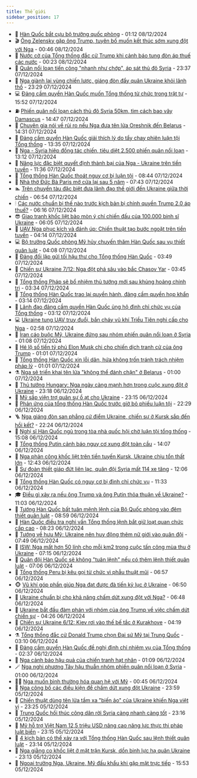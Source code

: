 ```yaml
---
title: Thế giới
sidebar_position: 17
---
```


<!-- dantri-the-gioi:START -->
- 🌋 [Hàn Quốc bắt cựu bộ trưởng quốc phòng](https://dantri.com.vn/the-gioi/han-quoc-bat-cuu-bo-truong-quoc-phong-20241208081140834.htm) - 01:12 08/12/2024
- 🎬 [Ông Zelensky gặp ông Trump, tuyên bố muốn kết thúc sớm xung đột với Nga](https://dantri.com.vn/the-gioi/ong-zelensky-gap-ong-trump-tuyen-bo-muon-ket-thuc-som-xung-dot-voi-nga-20241208072808933.htm) - 00:46 08/12/2024
- 🧰 [Nước cờ của Tổng thống đắc cử Trump khi cảnh báo tung đòn áp thuế các nước](https://dantri.com.vn/the-gioi/nuoc-co-cua-tong-thong-dac-cu-trump-khi-canh-bao-tung-don-ap-thue-cac-nuoc-20241208064945829.htm) - 00:23 08/12/2024
- 🌋 [Quân nổi loạn tiến công &quot;nhanh như chớp&quot;, áp sát thủ đô Syria](https://dantri.com.vn/the-gioi/quan-noi-loan-tien-cong-nhanh-nhu-chop-ap-sat-thu-do-syria-20241208063417130.htm) - 23:37 07/12/2024
- 🗽 [Nga giành lại vùng chiến lược, giáng đòn đẩy quân Ukraine khỏi lãnh thổ](https://dantri.com.vn/the-gioi/nga-gianh-lai-vung-chien-luoc-giang-don-day-quan-ukraine-khoi-lanh-tho-20241208060358251.htm) - 23:29 07/12/2024
- 💻 [Đảng cầm quyền Hàn Quốc muốn Tổng thống từ chức trong trật tự](https://dantri.com.vn/the-gioi/dang-cam-quyen-han-quoc-muon-tong-thong-tu-chuc-trong-trat-tu-20241207225002236.htm) - 15:52 07/12/2024
- ⛽️ [Phiến quân nổi loạn cách thủ đô Syria 50km, tìm cách bao vây Damascus](https://dantri.com.vn/the-gioi/phien-quan-noi-loan-cach-thu-do-syria-50km-tim-cach-bao-vay-damascus-20241207214427989.htm) - 14:47 07/12/2024
- 🤩 [Chuyên gia nói về rủi ro nếu Nga đưa tên lửa Oreshnik đến Belarus](https://dantri.com.vn/the-gioi/chuyen-gia-noi-ve-rui-ro-neu-nga-dua-ten-lua-oreshnik-den-belarus-20241207212205524.htm) - 14:31 07/12/2024
- 🧐 [Đảng cầm quyền Hàn Quốc giải thích lý do tẩy chay phiên luận tội Tổng thống](https://dantri.com.vn/the-gioi/dang-cam-quyen-han-quoc-giai-thich-ly-do-tay-chay-phien-luan-toi-tong-thong-20241207203113723.htm) - 13:35 07/12/2024
- 🎊 [Nga - Syria hiệp đồng tác chiến, tiêu diệt 2.500 phiến quân nổi loạn](https://dantri.com.vn/the-gioi/nga-syria-hiep-dong-tac-chien-tieu-diet-2500-phien-quan-noi-loan-20241207192904064.htm) - 13:12 07/12/2024
- 📝 [Năng lực đặc biệt quyết định thành bại của Nga - Ukraine trên tiền tuyến](https://dantri.com.vn/the-gioi/nang-luc-dac-biet-quyet-dinh-thanh-bai-cua-nga-ukraine-tren-tien-tuyen-20241207182823823.htm) - 11:36 07/12/2024
- 🤡 [Tổng thống Hàn Quốc thoát nguy cơ bị luận tội](https://dantri.com.vn/the-gioi/tong-thong-han-quoc-thoat-nguy-co-bi-luan-toi-20241207154452042.htm) - 08:44 07/12/2024
- 🥷 [Nhà thờ Đức Bà Paris mở cửa lại sau 5 năm](https://dantri.com.vn/the-gioi/nha-tho-duc-ba-paris-mo-cua-lai-sau-5-nam-20241207142709531.htm) - 07:43 07/12/2024
- 🏊 [Trên chuyến tàu đặc biệt đưa lãnh đạo thế giới đến Ukraine giữa thời chiến](https://dantri.com.vn/the-gioi/tren-chuyen-tau-dac-biet-dua-lanh-dao-the-gioi-den-ukraine-giua-thoi-chien-20241207135119846.htm) - 06:54 07/12/2024
- 🕯 [Các nước chuẩn bị thế nào trước kịch bản bị chính quyền Trump 2.0 áp thuế?](https://dantri.com.vn/the-gioi/cac-nuoc-chuan-bi-the-nao-truoc-kich-ban-bi-chinh-quyen-trump-20-ap-thue-20241202103841172.htm) - 06:16 07/12/2024
- 😎 [Giao tranh khốc liệt bào mòn ý chí chiến đấu của 100.000 binh sĩ Ukraine](https://dantri.com.vn/the-gioi/giao-tranh-khoc-liet-bao-mon-y-chi-chien-dau-cua-100000-binh-si-ukraine-20241207122039083.htm) - 06:05 07/12/2024
- 🌈 [UAV Nga phục kích và đánh úp: Chiến thuật tạo bước ngoặt trên tiền tuyến](https://dantri.com.vn/the-gioi/uav-nga-phuc-kich-va-danh-up-chien-thuat-tao-buoc-ngoat-tren-tien-tuyen-20241207095423895.htm) - 04:14 07/12/2024
- 💻 [Bộ trưởng Quốc phòng Mỹ hủy chuyến thăm Hàn Quốc sau vụ thiết quân luật](https://dantri.com.vn/the-gioi/bo-truong-quoc-phong-my-huy-chuyen-tham-han-quoc-sau-vu-thiet-quan-luat-20241207110740376.htm) - 04:08 07/12/2024
- 🤖 [Đảng đối lập gửi tối hậu thư cho Tổng thống Hàn Quốc](https://dantri.com.vn/the-gioi/dang-doi-lap-gui-toi-hau-thu-cho-tong-thong-han-quoc-20241207094937192.htm) - 03:49 07/12/2024
- 🦏 [Chiến sự Ukraine 7/12: Nga đột phá sâu vào bắc Chasov Yar](https://dantri.com.vn/the-gioi/chien-su-ukraine-712-nga-dot-pha-sau-vao-bac-chasov-yar-20241207103413333.htm) - 03:45 07/12/2024
- 🌁 [Tổng thống Pháp sẽ bổ nhiệm thủ tướng mới sau khủng hoảng chính trị](https://dantri.com.vn/the-gioi/tong-thong-phap-se-bo-nhiem-thu-tuong-moi-sau-khung-hoang-chinh-tri-20241206220736721.htm) - 03:34 07/12/2024
- 🐘 [Tổng thống Hàn Quốc trao lại quyền hành, đảng cầm quyền họp khẩn](https://dantri.com.vn/the-gioi/tong-thong-han-quoc-trao-lai-quyen-hanh-dang-cam-quyen-hop-khan-20241207101012021.htm) - 03:14 07/12/2024
- 🥷 [Lãnh đạo đảng cầm quyền Hàn Quốc ủng hộ đình chỉ chức vụ của Tổng thống](https://dantri.com.vn/the-gioi/lanh-dao-dang-cam-quyen-han-quoc-ung-ho-dinh-chi-chuc-vu-cua-tong-thong-20241206210651115.htm) - 03:12 07/12/2024
- 💻 [Ukraine tung UAV truy đuổi, bắn cháy vũ khí Triều Tiên nghi cấp cho Nga](https://dantri.com.vn/the-gioi/ukraine-tung-uav-truy-duoi-ban-chay-vu-khi-trieu-tien-nghi-cap-cho-nga-20241207091340071.htm) - 02:58 07/12/2024
- 🎡 [Iran cáo buộc Mỹ, Ukraine đứng sau nhóm phiến quân nổi loạn ở Syria](https://dantri.com.vn/the-gioi/iran-cao-buoc-my-ukraine-dung-sau-nhom-phien-quan-noi-loan-o-syria-20241207073206970.htm) - 01:08 07/12/2024
- 🧰 [Hé lộ số tiền tỷ phú Elon Musk chi cho chiến dịch tranh cử của ông Trump](https://dantri.com.vn/the-gioi/he-lo-so-tien-ty-phu-elon-musk-chi-cho-chien-dich-tranh-cu-cua-ong-trump-20241207070106811.htm) - 01:01 07/12/2024
- 🥸 [Tổng thống Hàn Quốc xin lỗi dân, hứa không trốn tránh trách nhiệm pháp lý](https://dantri.com.vn/the-gioi/tong-thong-han-quoc-xin-loi-dan-hua-khong-tron-tranh-trach-nhiem-phap-ly-20241207080728949.htm) - 01:01 07/12/2024
- ⚗️ [Nga sẽ triển khai tên lửa &quot;không thể đánh chặn&quot; ở Belarus](https://dantri.com.vn/the-gioi/nga-se-trien-khai-ten-lua-khong-the-danh-chan-o-belarus-20241207070750119.htm) - 01:00 07/12/2024
- 🌮 [Thủ tướng Hungary: Nga ngày càng mạnh hơn trong cuộc xung đột ở Ukraine](https://dantri.com.vn/the-gioi/thu-tuong-hungary-nga-ngay-cang-manh-hon-trong-cuoc-xung-dot-o-ukraine-20241206203413749.htm) - 23:18 06/12/2024
- 🎃 [Mỹ sắp viện trợ quân sự ồ ạt cho Ukraine](https://dantri.com.vn/the-gioi/my-sap-vien-tro-quan-su-o-at-cho-ukraine-20241207061218918.htm) - 23:15 06/12/2024
- 💫 [Phản ứng của tổng thống Hàn Quốc trước giờ bỏ phiếu luận tội](https://dantri.com.vn/the-gioi/phan-ung-cua-tong-thong-han-quoc-truoc-gio-bo-phieu-luan-toi-20241207011521457.htm) - 22:29 06/12/2024
- 🪜 [Nga giáng đòn san phẳng cứ điểm Ukraine, chiến sự ở Kursk sắp đến hồi kết?](https://dantri.com.vn/the-gioi/nga-giang-don-san-phang-cu-diem-ukraine-chien-su-o-kursk-sap-den-hoi-ket-20241207004228703.htm) - 22:24 06/12/2024
- 🌋 [Nghị sĩ Hàn Quốc ngủ trong tòa nhà quốc hội chờ luận tội tổng thống](https://dantri.com.vn/the-gioi/nghi-si-han-quoc-ngu-trong-toa-nha-quoc-hoi-cho-luan-toi-tong-thong-20241206220557086.htm) - 15:08 06/12/2024
- 🦏 [Tổng thống Putin cảnh báo nguy cơ xung đột toàn cầu](https://dantri.com.vn/the-gioi/tong-thong-putin-canh-bao-nguy-co-xung-dot-toan-cau-20241206202831385.htm) - 14:07 06/12/2024
- 👀 [Nga phản công khốc liệt trên tiền tuyến Kursk, Ukraine chịu tổn thất lớn](https://dantri.com.vn/the-gioi/nga-phan-cong-khoc-liet-tren-tien-tuyen-kursk-ukraine-chiu-ton-that-lon-20241206194041381.htm) - 12:43 06/12/2024
- 🧰 [Sư đoàn thiết giáp đứt liên lạc, quân đội Syria mất 114 xe tăng](https://dantri.com.vn/the-gioi/su-doan-thiet-giap-dut-lien-lac-quan-doi-syria-mat-114-xe-tang-20241206165026026.htm) - 12:06 06/12/2024
- 🚀 [Tổng thống Hàn Quốc có nguy cơ bị đình chỉ chức vụ](https://dantri.com.vn/the-gioi/tong-thong-han-quoc-co-nguy-co-bi-dinh-chi-chuc-vu-20241206182935460.htm) - 11:33 06/12/2024
- 🎓 [Điều gì xảy ra nếu ông Trump và ông Putin thỏa thuận về Ukraine?](https://dantri.com.vn/the-gioi/dieu-gi-xay-ra-neu-ong-trump-va-ong-putin-thoa-thuan-ve-ukraine-20241206153152046.htm) - 11:03 06/12/2024
- 🥸 [Tướng Hàn Quốc bất tuân mệnh lệnh của Bộ Quốc phòng vào đêm thiết quân luật](https://dantri.com.vn/the-gioi/tuong-han-quoc-bat-tuan-menh-lenh-cua-bo-quoc-phong-vao-dem-thiet-quan-luat-20241206154751998.htm) - 08:59 06/12/2024
- 🦅 [Hàn Quốc điều tra nghi vấn Tổng thống lệnh bắt giữ loạt quan chức cấp cao](https://dantri.com.vn/the-gioi/han-quoc-dieu-tra-nghi-van-tong-thong-lenh-bat-giu-loat-quan-chuc-cap-cao-20241206143404622.htm) - 08:23 06/12/2024
- 🤭 [Tướng về hưu Mỹ: Ukraine nên huy động thêm nữ giới vào quân đội](https://dantri.com.vn/the-gioi/tuong-ve-huu-my-ukraine-nen-huy-dong-them-nu-gioi-vao-quan-doi-20241206143135344.htm) - 07:49 06/12/2024
- 🤖 [ISW: Nga mất hơn 50 lính cho mỗi km2 trong cuộc tấn công mùa thu ở Ukraine](https://dantri.com.vn/the-gioi/isw-nga-mat-hon-50-linh-cho-moi-km2-trong-cuoc-tan-cong-mua-thu-o-ukraine-20241206114904528.htm) - 07:15 06/12/2024
- 🐲 [Quân đội Hàn Quốc sẽ không &quot;tuân lệnh&quot; nếu có thêm lệnh thiết quân luật](https://dantri.com.vn/the-gioi/quan-doi-han-quoc-se-khong-tuan-lenh-neu-co-them-lenh-thiet-quan-luat-20241206124227559.htm) - 07:06 06/12/2024
- 🫣 [Tổng thống Peru bị kêu gọi từ chức vì phẫu thuật mũi](https://dantri.com.vn/the-gioi/tong-thong-peru-bi-keu-goi-tu-chuc-vi-phau-thuat-mui-20241206134915499.htm) - 06:57 06/12/2024
- 🐵 [Vũ khí góp phần giúp Nga đạt được đà tiến kỷ lục ở Ukraine](https://dantri.com.vn/the-gioi/vu-khi-gop-phan-giup-nga-dat-duoc-da-tien-ky-luc-o-ukraine-20241206120215575.htm) - 06:50 06/12/2024
- 🫶 [Ukraine chuẩn bị cho khả năng chấm dứt xung đột với Nga?](https://dantri.com.vn/the-gioi/ukraine-chuan-bi-cho-kha-nang-cham-dut-xung-dot-voi-nga-20241206114918664.htm) - 06:48 06/12/2024
- 💃 [Ukraine bắt đầu đàm phán với nhóm của ông Trump về việc chấm dứt chiến sự](https://dantri.com.vn/the-gioi/ukraine-bat-dau-dam-phan-voi-nhom-cua-ong-trump-ve-viec-cham-dut-chien-su-20241205155107927.htm) - 04:26 06/12/2024
- 💫 [Chiến sự Ukraine 6/12: Kiev rơi vào thế bế tắc ở Kurakhove](https://dantri.com.vn/the-gioi/chien-su-ukraine-612-kiev-roi-vao-the-be-tac-o-kurakhove-20241206110640728.htm) - 04:19 06/12/2024
- ⚗️ [Tổng thống đắc cử Donald Trump chọn Đại sứ Mỹ tại Trung Quốc](https://dantri.com.vn/the-gioi/tong-thong-dac-cu-donald-trump-chon-dai-su-my-tai-trung-quoc-20241206100428593.htm) - 03:10 06/12/2024
- 🥷 [Đảng cầm quyền Hàn Quốc đề nghị đình chỉ nhiệm vụ của Tổng thống](https://dantri.com.vn/the-gioi/dang-cam-quyen-han-quoc-de-nghi-dinh-chi-nhiem-vu-cua-tong-thong-20241206085315335.htm) - 02:37 06/12/2024
- 🥸 [Nga cảnh báo hậu quả của chiến tranh hạt nhân](https://dantri.com.vn/the-gioi/nga-canh-bao-hau-qua-cua-chien-tranh-hat-nhan-20241206073534338.htm) - 01:09 06/12/2024
- 🪄 [Nga nghi phương Tây hậu thuẫn nhóm phiến quân nổi loạn ở Syria](https://dantri.com.vn/the-gioi/nga-nghi-phuong-tay-hau-thuan-nhom-phien-quan-noi-loan-o-syria-20241206075606413.htm) - 01:00 06/12/2024
- 🧑‍💻 [Nga muốn bình thường hóa quan hệ với Mỹ](https://dantri.com.vn/the-gioi/nga-muon-binh-thuong-hoa-quan-he-voi-my-20241206074505308.htm) - 00:45 06/12/2024
- 🤭 [Nga công bố các điều kiện để chấm dứt xung đột Ukraine](https://dantri.com.vn/the-gioi/nga-cong-bo-cac-dieu-kien-de-cham-dut-xung-dot-ukraine-20241206063536664.htm) - 23:59 05/12/2024
- 🗽 [Chiến thuật dùng tên lửa tầm xa &quot;biến ảo&quot; của Ukraine khiến Nga việt vị](https://dantri.com.vn/the-gioi/chien-thuat-dung-ten-lua-tam-xa-bien-ao-cua-ukraine-khien-nga-viet-vi-20241205171727513.htm) - 23:25 05/12/2024
- 🤖 [Trung Quốc hối thúc công dân rời Syria càng nhanh càng tốt](https://dantri.com.vn/the-gioi/trung-quoc-hoi-thuc-cong-dan-roi-syria-cang-nhanh-cang-tot-20241206054155275.htm) - 23:16 05/12/2024
- 🌈 [Mỹ hỗ trợ Việt Nam 12,5 triệu USD nâng cao năng lực thực thi pháp luật biển](https://dantri.com.vn/the-gioi/my-ho-tro-viet-nam-125-trieu-usd-nang-cao-nang-luc-thuc-thi-phap-luat-bien-20241205165844738.htm) - 23:15 05/12/2024
- 🤩 [4 kịch bản có thể xảy ra với Tổng thống Hàn Quốc sau lệnh thiết quân luật](https://dantri.com.vn/the-gioi/4-kich-ban-co-the-xay-ra-voi-tong-thong-han-quoc-sau-lenh-thiet-quan-luat-20241206055433921.htm) - 23:14 05/12/2024
- 🤗 [Nga giằng co khốc liệt ở mặt trận Kursk, dồn binh lực hạ quân Ukraine](https://dantri.com.vn/the-gioi/nga-giang-co-khoc-liet-o-mat-tran-kursk-don-binh-luc-ha-quan-ukraine-20241206060237669.htm) - 23:13 05/12/2024
- 🙉 [Ngoại trưởng Nga, Ukraine, Mỹ đấu khẩu khi gặp mặt trực tiếp](https://dantri.com.vn/the-gioi/ngoai-truong-nga-ukraine-my-dau-khau-khi-gap-mat-truc-tiep-20241205224601823.htm) - 15:53 05/12/2024<!-- dantri-the-gioi:END -->
